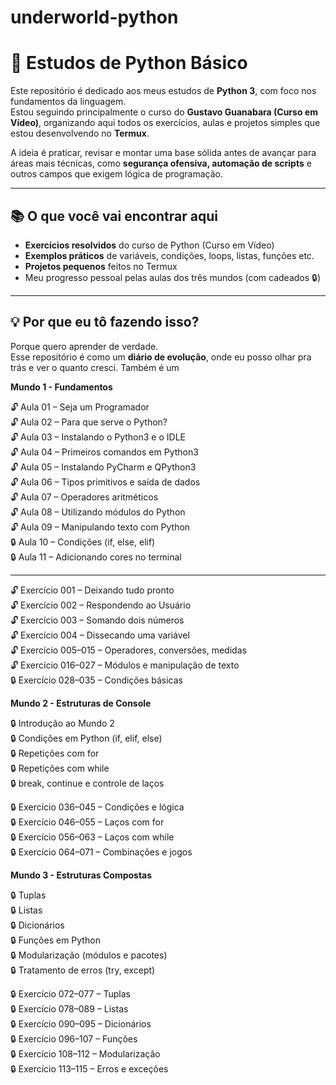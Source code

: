 # underworld-python

# 🐍 Estudos de Python Básico

Este repositório é dedicado aos meus estudos de **Python 3**, com foco nos fundamentos da linguagem.  
Estou seguindo principalmente o curso do **Gustavo Guanabara (Curso em Vídeo)**, organizando aqui todos os exercícios, aulas e projetos simples que estou desenvolvendo no **Termux**.

A ideia é praticar, revisar e montar uma base sólida antes de avançar para áreas mais técnicas, como **segurança ofensiva, automação de scripts** e outros campos que exigem lógica de programação.

---

## 📚 O que você vai encontrar aqui

- **Exercícios resolvidos** do curso de Python (Curso em Vídeo)
- **Exemplos práticos** de variáveis, condições, loops, listas, funções etc.
- **Projetos pequenos** feitos no Termux
- Meu progresso pessoal pelas aulas dos três mundos (com cadeados 🔒)

---

## 💡 Por que eu tô fazendo isso?

Porque quero aprender de verdade.  
Esse repositório é como um **diário de evolução**, onde eu posso olhar pra trás e ver o quanto cresci. Também é um

**Mundo 1 - Fundamentos**

🔓 Aula 01 – Seja um Programador  
🔓 Aula 02 – Para que serve o Python?  
🔓 Aula 03 – Instalando o Python3 e o IDLE  
🔓 Aula 04 – Primeiros comandos em Python3  
🔓 Aula 05 – Instalando PyCharm e QPython3  
🔓 Aula 06 – Tipos primitivos e saída de dados  
🔓 Aula 07 – Operadores aritméticos  
🔓 Aula 08 – Utilizando módulos do Python  
🔓 Aula 09 – Manipulando texto com Python  
🔒 Aula 10 – Condições (if, else, elif)  
🔒 Aula 11 – Adicionando cores no terminal
______________________________________________________
🔓 Exercício 001 – Deixando tudo pronto  
🔓 Exercício 002 – Respondendo ao Usuário  
🔓 Exercício 003 – Somando dois números  
🔓 Exercício 004 – Dissecando uma variável  
🔓 Exercício 005–015 – Operadores, conversões, medidas  
🔓 Exercício 016–027 – Módulos e manipulação de texto  
🔒 Exercício 028–035 – Condições básicas

**Mundo 2 - Estruturas de Console**

🔒 Introdução ao Mundo 2  
🔒 Condições em Python (if, elif, else)  
🔒 Repetições com for  
🔒 Repetições com while  
🔒 break, continue e controle de laços

🔒 Exercício 036–045 – Condições e lógica  
🔒 Exercício 046–055 – Laços com for  
🔒 Exercício 056–063 – Laços com while  
🔒 Exercício 064–071 – Combinações e jogos

**Mundo 3 - Estruturas Compostas**

🔒 Tuplas  
🔒 Listas  
🔒 Dicionários  
🔒 Funções em Python  
🔒 Modularização (módulos e pacotes)  
🔒 Tratamento de erros (try, except)

🔒 Exercício 072–077 – Tuplas  
🔒 Exercício 078–089 – Listas  
🔒 Exercício 090–095 – Dicionários  
🔒 Exercício 096–107 – Funções  
🔒 Exercício 108–112 – Modularização  
🔒 Exercício 113–115 – Erros e exceções
